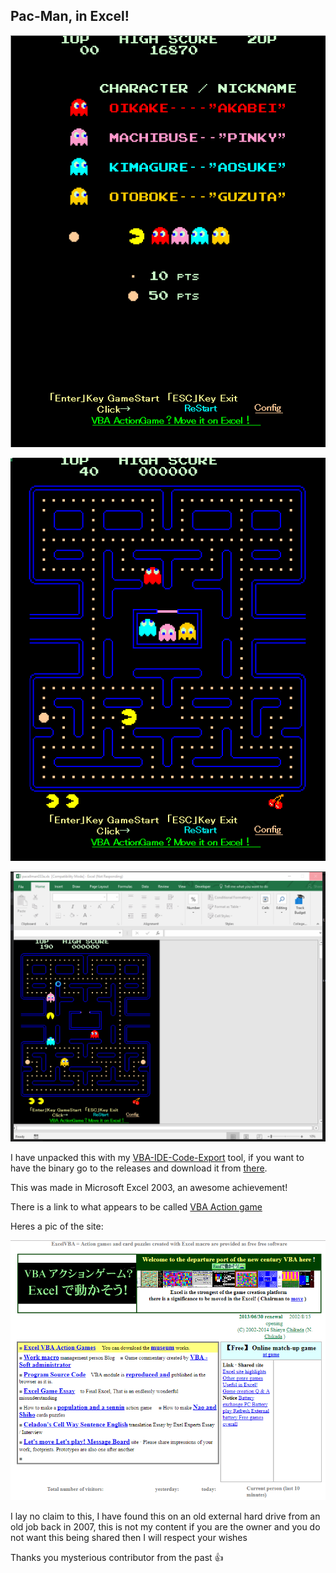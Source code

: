 ## Pac-Man, in Excel!

![](img/pacellmanscreen1.png)

![](img/pacellmanscreen2.png)

![](img/pacman.gif)

I have unpacked this with my [VBA-IDE-Code-Export](https://github.com/spences10/VBA-IDE-Code-Export) tool, if you want to have the binary go to the releases and download it from [there](https://github.com/spences10/pacellman/releases/tag/1.0.0).

This was made in Microsoft Excel 2003, an awesome achievement! 

There is a link to what appears to be called [VBA Action game](http://www1.plala.or.jp/chikada/index.htm) 

Heres a pic of the site:

![](img/sitepic.png)

I lay no claim to this, I have found this on an old external hard drive from an old job back in 2007, this is not my content if you are the owner and you do not want this being shared then I will respect your wishes  

Thanks you mysterious contributor from the past :+1:
